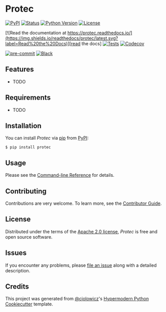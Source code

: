 # Protec

[![PyPI](https://img.shields.io/pypi/v/protec.svg)][pypi_]
[![Status](https://img.shields.io/pypi/status/protec.svg)][status]
[![Python Version](https://img.shields.io/pypi/pyversions/protec)][python version]
[![License](https://img.shields.io/pypi/l/protec)][license]

[![Read the documentation at https://protec.readthedocs.io/](https://img.shields.io/readthedocs/protec/latest.svg?label=Read%20the%20Docs)][read the docs]
[![Tests](https://github.com/mike0sv/protec/workflows/Tests/badge.svg)][tests]
[![Codecov](https://codecov.io/gh/mike0sv/protec/branch/main/graph/badge.svg)][codecov]

[![pre-commit](https://img.shields.io/badge/pre--commit-enabled-brightgreen?logo=pre-commit&logoColor=white)][pre-commit]
[![Black](https://img.shields.io/badge/code%20style-black-000000.svg)][black]

[pypi_]: https://pypi.org/project/protec/
[status]: https://pypi.org/project/protec/
[python version]: https://pypi.org/project/protec
[read the docs]: https://protec.readthedocs.io/
[tests]: https://github.com/mike0sv/protec/actions?workflow=Tests
[codecov]: https://app.codecov.io/gh/mike0sv/protec
[pre-commit]: https://github.com/pre-commit/pre-commit
[black]: https://github.com/psf/black

## Features

- TODO

## Requirements

- TODO

## Installation

You can install _Protec_ via [pip] from [PyPI]:

```console
$ pip install protec
```

## Usage

Please see the [Command-line Reference] for details.

## Contributing

Contributions are very welcome.
To learn more, see the [Contributor Guide].

## License

Distributed under the terms of the [Apache 2.0 license][license],
_Protec_ is free and open source software.

## Issues

If you encounter any problems,
please [file an issue] along with a detailed description.

## Credits

This project was generated from [@cjolowicz]'s [Hypermodern Python Cookiecutter] template.

[@cjolowicz]: https://github.com/cjolowicz
[pypi]: https://pypi.org/
[hypermodern python cookiecutter]: https://github.com/cjolowicz/cookiecutter-hypermodern-python
[file an issue]: https://github.com/mike0sv/protec/issues
[pip]: https://pip.pypa.io/

<!-- github-only -->

[license]: https://github.com/mike0sv/protec/blob/main/LICENSE
[contributor guide]: https://github.com/mike0sv/protec/blob/main/CONTRIBUTING.md
[command-line reference]: https://protec.readthedocs.io/en/latest/usage.html
